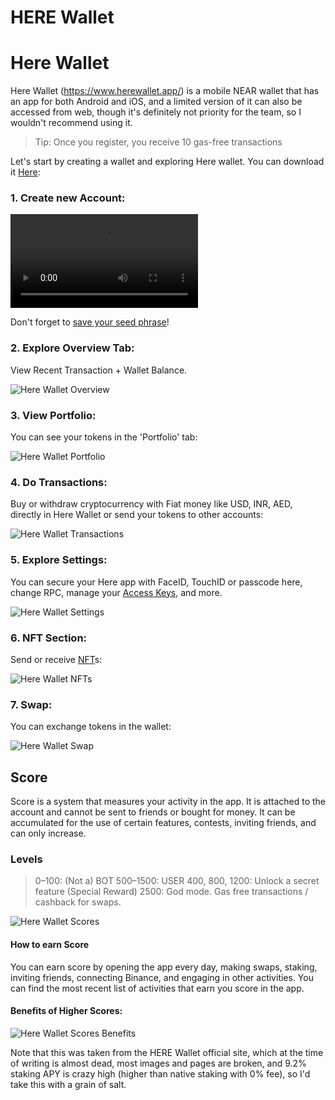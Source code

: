 # HERE Wallet

# Here Wallet

Here Wallet (https://www.herewallet.app/) is a mobile NEAR wallet that has an app for
both Android and iOS, and a limited version of it can also be accessed from web, though
it's definitely not priority for the team, so I wouldn't recommend using it.

> Tip: Once you register, you receive 10 gas-free transactions

Let's start by creating a wallet and exploring Here wallet. You can download it [Here](https://download.herewallet.app/slimebook):

### 1. Create new Account:
<video src="/lvl1/wallets/here-wallet-create.mp4" autoplay loop></video>

Don't forget to [save your seed phrase](../../lvl4/account-model/keys/where-to-save-seed-phrase.md)!

### 2. Explore Overview Tab:
View Recent Transaction + Wallet Balance.

![Here Wallet Overview](here-wallet-overview.jpg)

### 3. View Portfolio:
You can see your tokens in the 'Portfolio' tab:

![Here Wallet Portfolio](here-wallet-portfolio.jpg)

### 4. Do Transactions:
Buy or withdraw cryptocurrency with Fiat money like USD, INR, AED, directly in Here Wallet
or send your tokens to other accounts:

![Here Wallet Transactions](here-wallet-fiat-onramp.jpg)

### 5. Explore Settings:
You can secure your Here app with FaceID, TouchID or passcode here, change RPC, manage your
[Access Keys](../../lvl4/account-model/keys/index.md), and more.

![Here Wallet Settings](here-wallet-settings.jpg)

### 6. NFT Section:
Send or receive [NFT](../nfts.md)s:

![Here Wallet NFTs](here-wallet-nft.jpg)

### 7. Swap:
You can exchange tokens in the wallet:

![Here Wallet Swap](here-wallet-swap.jpg)

## Score

Score is a system that measures your activity in the app. It is attached to the account
and cannot be sent to friends or bought for money. It can be accumulated for the use of
certain features, contests, inviting friends, and can only increase.

### Levels
> 0–100: (Not a) BOT
> 500–1500: USER
> 400, 800, 1200: Unlock a secret feature (Special Reward)
> 2500: God mode. Gas free transactions / cashback for swaps.

![Here Wallet Scores](here-wallet-scores.jpg)

#### How to earn Score

You can earn score by opening the app every day, making swaps, staking, inviting friends,
connecting Binance, and engaging in other activities. You can find the most recent list
of activities that earn you score in the app.

#### Benefits of Higher Scores:

![Here Wallet Scores Benefits](here-wallet-score-benefits.png)

Note that this was taken from the HERE Wallet official site, which at the time of
writing is almost dead, most images and pages are broken, and 9.2% staking APY is
crazy high (higher than native staking with 0% fee), so I'd take this with a grain
of salt.

